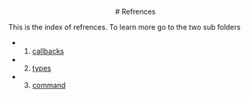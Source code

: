 <p align="center">
# Refrences
</p>

This is the index of refrences. To learn more go to the two sub folders

- 1. [callbacks](./callbacks/)
- 2. [types](./types/)
- 3. [command](./commands.md)
